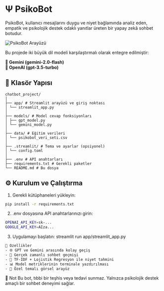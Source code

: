 # Ψ PsikoBot

PsikoBot, kullanıcı mesajlarını duygu ve niyet bağlamında analiz eden, empatik ve psikolojik destek odaklı yanıtlar üreten bir yapay zekâ sohbet botudur.

![PsikoBot Arayüzü](docs/psikobot_ui.jpg)

Bu projede iki büyük dil modeli karşılaştırmalı olarak entegre edilmiştir:

**🔹 Gemini (gemini-2.0-flash)**  
**🔹 OpenAI (gpt-3.5-turbo)**

## 📂 Klasör Yapısı
```plaintext
chatbot_project/
│
├── app/ # Streamlit arayüzü ve giriş noktası
│ └── streamlit_app.py
│
├── models/ # Model cevap fonksiyonları
│ ├── gpt_model.py
│ └── gemini_model.py
│
├── data/ # Eğitim verileri
│ └── psikobot_veri_seti.csv
│
├── .streamlit/ # Tema ve ayarlar (opsiyonel)
│ └── config.toml
│
├── .env # API anahtarları
├── requirements.txt # Gerekli paketler
└── README.md # Bu dosya
```
## ⚙️ Kurulum ve Çalıştırma

1. Gerekli kütüphaneleri yükleyin:

```bash
pip install -r requirements.txt
```
2. .env dosyasına API anahtarlarınızı girin:
```bash
OPENAI_API_KEY=sk-...
GOOGLE_API_KEY=AIza...
```
3. Uygulamayı başlatın:
streamlit run app/streamlit_app.py

```bash
🎯 Özellikler
- 🌐 GPT ve Gemini arasında kolay geçiş
- 💬 Gerçek zamanlı sohbet geçmişi
- 🧠 TF-IDF + Lojistik Regresyon ile niyet tahmini
- 📊 Model metriklerinin terminale yazdırılması
- 🎨 Özel temalı görsel arayüz
```
📌 Not
Bu bot, tıbbi bir teşhis veya tedavi sunmaz. Yalnızca psikolojik destek amaçlı bir sohbet deneyimi sağlar.
